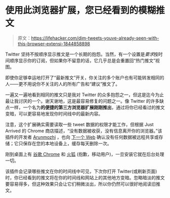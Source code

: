 # 使用此浏览器扩展，您已经看到的模糊推文

> 原文：<https://lifehacker.com/dim-tweets-youve-already-seen-with-this-browser-extensi-1844858898>

Twitter 坚持不按顺序显示推文是一个长期的抱怨。当然，有一个设置是*要求*按时间顺序显示你的订阅，但如果你不留意的话，它几乎总是会重置回“热门推文”视图。



即使你足够幸运地打开了“最新推文”开关，你关注的多个账户也有可能转发相同的人——更不用说你不关注的人的所有广告和“建议”推文了。

一遍又一遍地看到相同的推文只是我对 Twitter 的众多抱怨之一，但这是迄今为止最让我讨厌的一个。谢天谢地，这是最容易修复的问题之一。像 Twitter 的许多缺点一样，一个名为**的便捷的第三方浏览器扩展刚刚推出**，通过将你已经看过的推文变暗，可以更容易地发现你时间线中的最新内容。

注意，这个扩展确实需要读取一些 tweet 数据的权限才能工作，但根据 Just Arrived 的 Chrome 商店描述，“没有数据被收获，没有信息离开你的浏览器。”该插件的开发者 [Arunmozhi](https://arunmozhi.in) ，也向 [下一个 Web](https://thenextweb.com/plugged/2020/08/26/this-browser-extension-dims-tweets-youve-already-read) 确认没有任何数据被远程共享或存储；它只保存在您的本地设备上，缓存每天删除一次。

刚到桌面上有 [谷歌 Chrome](https://chrome.google.com/webstore/detail/just-arrived/mdfbpdpipgabflofhlkmehijmfghnimd?hl=en) 和 [火狐](https://addons.mozilla.org/en-US/firefox/addon/just-arrived-ff) (抱歉，移动用户)，一旦安装它就在后台处理一切。

该插件会记录哪些推文在你的时间线中可见，下次你打开 Twitter(或刷新页面)时，你已经看到的推文将在你的时间线和网站上的其他地方变暗。忽略暗淡的推文要容易得多，但这种效果只会让它们稍微淡出，所以你仍然可以很好地阅读旧推文。